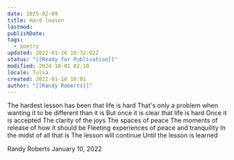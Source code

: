 ```yaml
---
date: 2025-02-09
title: Hard leason
lastmod: 
publishDate: 
tags:
  - poetry
updated: 2022-01-26 16:32:02Z
status: "[[Ready for Publication]]"
modified: 2024-10-01 02:10
locale: Tulsa
created: 2022-01-10 10:01
author: "[[Randy Roberts]]"
---
```


The hardest lesson has been that life is hard
That's only a problem when wanting it to be different than it is
But once it is clear that life is hard
Once it is accepted
The clarity of the joys
The spaces of peace
The moments of release of how it should be
Fleeting experiences of peace and tranquility
In the midst of all that is
The lesson will continue
Until the lesson is learned

Randy Roberts January 10, 2022
